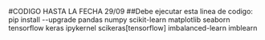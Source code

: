 #CODIGO HASTA LA FECHA 29/09
##Debe ejecutar esta linea de codigo:
pip install --upgrade pandas numpy scikit-learn matplotlib seaborn tensorflow keras ipykernel scikeras[tensorflow] imbalanced-learn imblearn

